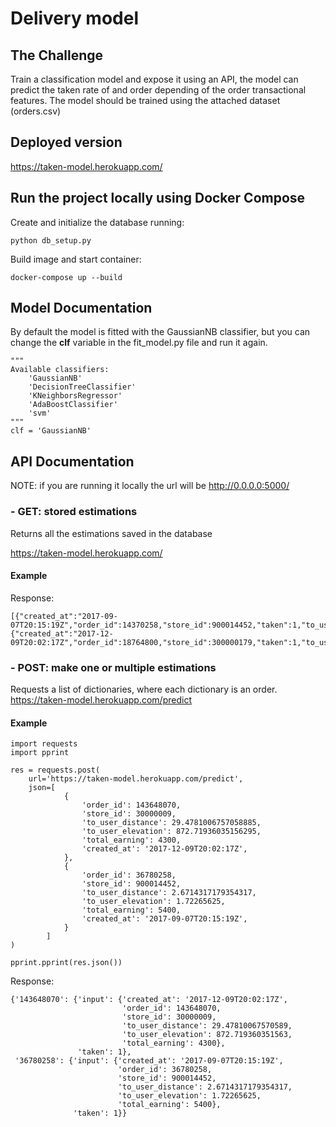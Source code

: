 # Delivery model

## The Challenge

Train a classification model and expose it using an API, the model can predict the taken rate of and
order depending of the order transactional features. The model should be trained using
the attached dataset (orders.csv)

## Deployed version

https://taken-model.herokuapp.com/

## Run the project locally using Docker Compose

Create and initialize the database running:
```
python db_setup.py
```

Build image and start container:
```
docker-compose up --build
```

## Model Documentation

By default the model is fitted with the GaussianNB classifier, but you can change the **clf** variable in the fit_model.py file and run it again.

```
"""
Available classifiers:
    'GaussianNB'
    'DecisionTreeClassifier'
    'KNeighborsRegressor'
    'AdaBoostClassifier'
    'svm'
"""
clf = 'GaussianNB'
```

## API Documentation

NOTE: if you are running it locally the url will be http://0.0.0.0:5000/

### - GET: stored estimations
Returns all the estimations saved in the database

https://taken-model.herokuapp.com/

#### Example
Response:
```
[{"created_at":"2017-09-07T20:15:19Z","order_id":14370258,"store_id":900014452,"taken":1,"to_user_distance":2.6714317179354317,"to_user_elevation":1.72265625,"total_earning":4600},{"created_at":"2017-12-09T20:02:17Z","order_id":18764800,"store_id":300000179,"taken":1,"to_user_distance":300.4781006757059,"to_user_elevation":500.71936035156295,"total_earning":7000}]
```

### - POST: make one or multiple estimations
Requests a list of dictionaries, where each dictionary is an order.
https://taken-model.herokuapp.com/predict

#### Example

```
import requests
import pprint

res = requests.post(
    url='https://taken-model.herokuapp.com/predict',
    json=[
            {
                'order_id': 143648070,
                'store_id': 30000009,
                'to_user_distance': 29.4781006757058885,
                'to_user_elevation': 872.71936035156295,
                'total_earning': 4300,
                'created_at': '2017-12-09T20:02:17Z',
            },
            {
                'order_id': 36780258,
                'store_id': 900014452,
                'to_user_distance': 2.6714317179354317,
                'to_user_elevation': 1.72265625,
                'total_earning': 5400,
                'created_at': '2017-09-07T20:15:19Z',
            }
        ]
)

pprint.pprint(res.json())

```

Response:

```
{'143648070': {'input': {'created_at': '2017-12-09T20:02:17Z',
                         'order_id': 143648070,
                         'store_id': 30000009,
                         'to_user_distance': 29.47810067570589,
                         'to_user_elevation': 872.719360351563,
                         'total_earning': 4300},
               'taken': 1},
 '36780258': {'input': {'created_at': '2017-09-07T20:15:19Z',
                        'order_id': 36780258,
                        'store_id': 900014452,
                        'to_user_distance': 2.6714317179354317,
                        'to_user_elevation': 1.72265625,
                        'total_earning': 5400},
              'taken': 1}}
```
